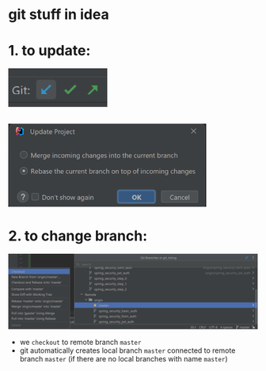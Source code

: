 # git stuff in idea

# 1. to update:


<img src="for_repo/updating_1.png" width="200" alt="10">

\
<img src="for_repo/updating_2.png" width="400" alt="10">

# 2. to change branch:

<img src="for_repo/changing_branch.png" width="700" alt="10">

* we `checkout` to remote branch `master`
* git automatically creates local branch `master` connected to remote branch `master` (if there are no local branches with name `master`)























